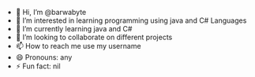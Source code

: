 - 👋 Hi, I’m @barwabyte
- 👀 I’m interested in learning programming using java and C# Languages
- 🌱 I’m currently learning java and C#
- 💞️ I’m looking to collaborate on different projects
- 📫 How to reach me use my username
- 😄 Pronouns: any
- ⚡ Fun fact: nil

<!---
barwabyte/barwabyte is a ✨ special ✨ repository because its `README.md` (this file) appears on your GitHub profile.
You can click the Preview link to take a look at your changes.
--->
